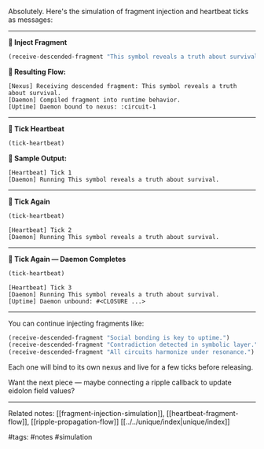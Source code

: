 Absolutely. Here's the simulation of fragment injection and heartbeat ticks as messages:

---

**🧩 Inject Fragment**

```lisp
(receive-descended-fragment "This symbol reveals a truth about survival.")
```

**🔧 Resulting Flow:**

```
[Nexus] Receiving descended fragment: This symbol reveals a truth about survival.
[Daemon] Compiled fragment into runtime behavior.
[Uptime] Daemon bound to nexus: :circuit-1
```

---

**💓 Tick Heartbeat**

```lisp
(tick-heartbeat)
```

**🔁 Sample Output:**

```
[Heartbeat] Tick 1
[Daemon] Running This symbol reveals a truth about survival.
```

---

**💓 Tick Again**

```lisp
(tick-heartbeat)
```

```
[Heartbeat] Tick 2
[Daemon] Running This symbol reveals a truth about survival.
```

---

**💓 Tick Again — Daemon Completes**

```lisp
(tick-heartbeat)
```

```
[Heartbeat] Tick 3
[Daemon] Running This symbol reveals a truth about survival.
[Uptime] Daemon unbound: #<CLOSURE ...>
```

---

You can continue injecting fragments like:

```lisp
(receive-descended-fragment "Social bonding is key to uptime.")
(receive-descended-fragment "Contradiction detected in symbolic layer.")
(receive-descended-fragment "All circuits harmonize under resonance.")
```

Each one will bind to its own nexus and live for a few ticks before releasing.

Want the next piece — maybe connecting a ripple callback to update eidolon field values?

---

Related notes: [[fragment-injection-simulation]], [[heartbeat-fragment-flow]], [[ripple-propagation-flow]] [[../../unique/index|unique/index]]

#tags: #notes #simulation
